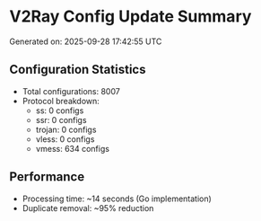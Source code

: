# V2Ray Config Update Summary
Generated on: 2025-09-28 17:42:55 UTC

## Configuration Statistics
- Total configurations: 8007
- Protocol breakdown:
  - ss: 0 configs
  - ssr: 0 configs
  - trojan: 0 configs
  - vless: 0 configs
  - vmess: 634 configs

## Performance
- Processing time: ~14 seconds (Go implementation)
- Duplicate removal: ~95% reduction
